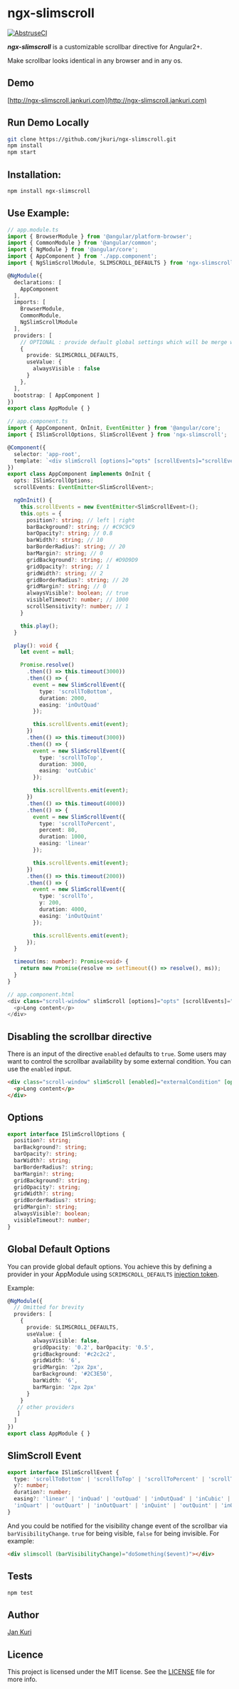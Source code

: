 # ngx-slimscroll

[![AbstruseCI](https://ci.bleenco.io/badge/9)](https://ci.bleenco.io/badge/9)

***ngx-slimscroll*** is a customizable scrollbar directive for Angular2+.

Make scrollbar looks identical in any browser and in any os.

## Demo

[http://ngx-slimscroll.jankuri.com](http://ngx-slimscroll.jankuri.com)

## Run Demo Locally

```sh
git clone https://github.com/jkuri/ngx-slimscroll.git
npm install
npm start
```

## Installation:

```bash
npm install ngx-slimscroll
```

## Use Example:

```ts
// app.module.ts
import { BrowserModule } from '@angular/platform-browser';
import { CommonModule } from '@angular/common';
import { NgModule } from '@angular/core';
import { AppComponent } from './app.component';
import { NgSlimScrollModule, SLIMSCROLL_DEFAULTS } from 'ngx-slimscroll';

@NgModule({
  declarations: [
    AppComponent
  ],
  imports: [
    BrowserModule,
    CommonModule,
    NgSlimScrollModule
  ],
  providers: [ 
    // OPTIONAL : provide default global settings which will be merge with component options.
    {
      provide: SLIMSCROLL_DEFAULTS,
      useValue: {
        alwaysVisible : false
      }
    },
  ],
  bootstrap: [ AppComponent ]
})
export class AppModule { }

// app.component.ts
import { AppComponent, OnInit, EventEmitter } from '@angular/core';
import { ISlimScrollOptions, SlimScrollEvent } from 'ngx-slimscroll';

@Component({
  selector: 'app-root',
  template: `<div slimScroll [options]="opts" [scrollEvents]="scrollEvents"></div>`
})
export class AppComponent implements OnInit {
  opts: ISlimScrollOptions;
  scrollEvents: EventEmitter<SlimScrollEvent>;

  ngOnInit() {
    this.scrollEvents = new EventEmitter<SlimScrollEvent>();
    this.opts = {
      position?: string; // left | right
      barBackground?: string; // #C9C9C9
      barOpacity?: string; // 0.8
      barWidth?: string; // 10
      barBorderRadius?: string; // 20
      barMargin?: string; // 0
      gridBackground?: string; // #D9D9D9
      gridOpacity?: string; // 1
      gridWidth?: string; // 2
      gridBorderRadius?: string; // 20
      gridMargin?: string; // 0
      alwaysVisible?: boolean; // true
      visibleTimeout?: number; // 1000
      scrollSensitivity?: number; // 1
    }

    this.play();
  }

  play(): void {
    let event = null;

    Promise.resolve()
      .then(() => this.timeout(3000))
      .then(() => {
        event = new SlimScrollEvent({
          type: 'scrollToBottom',
          duration: 2000,
          easing: 'inOutQuad'
        });

        this.scrollEvents.emit(event);
      })
      .then(() => this.timeout(3000))
      .then(() => {
        event = new SlimScrollEvent({
          type: 'scrollToTop',
          duration: 3000,
          easing: 'outCubic'
        });

        this.scrollEvents.emit(event);
      })
      .then(() => this.timeout(4000))
      .then(() => {
        event = new SlimScrollEvent({
          type: 'scrollToPercent',
          percent: 80,
          duration: 1000,
          easing: 'linear'
        });

        this.scrollEvents.emit(event);
      })
      .then(() => this.timeout(2000))
      .then(() => {
        event = new SlimScrollEvent({
          type: 'scrollTo',
          y: 200,
          duration: 4000,
          easing: 'inOutQuint'
        });

        this.scrollEvents.emit(event);
      });
  }

  timeout(ms: number): Promise<void> {
    return new Promise(resolve => setTimeout(() => resolve(), ms));
  }
}

// app.component.html
<div class="scroll-window" slimScroll [options]="opts" [scrollEvents]="scrollEvents">
  <p>Long content</p>
</div>
```

## Disabling the scrollbar directive

There is an input of the directive `enabled` defaults to `true`. Some users may want to control the scrollbar availability by some external condition. You can use the `enabled` input.

```html
<div class="scroll-window" slimScroll [enabled]="externalCondition" [options]="opts">
  <p>Long content</p>
</div>
```

## Options

```ts
export interface ISlimScrollOptions {
  position?: string;
  barBackground?: string;
  barOpacity?: string;
  barWidth?: string;
  barBorderRadius?: string;
  barMargin?: string;
  gridBackground?: string;
  gridOpacity?: string;
  gridWidth?: string;
  gridBorderRadius?: string;
  gridMargin?: string;
  alwaysVisible?: boolean;
  visibleTimeout?: number;
}
```

## Global Default Options

You can provide global default options. You achieve this by defining a provider in your AppModule using `SCRIMSCROLL_DEFAULTS` [injection token](https://angular.io/guide/dependency-injection#ngmodule-providers). 

Example:

```typescript
@NgModule({
  // Omitted for brevity
  providers: [
    {
      provide: SLIMSCROLL_DEFAULTS,
      useValue: {
        alwaysVisible: false,
        gridOpacity: '0.2', barOpacity: '0.5',
        gridBackground: '#c2c2c2',
        gridWidth: '6',
        gridMargin: '2px 2px',
        barBackground: '#2C3E50',
        barWidth: '6',
        barMargin: '2px 2px'
      }
    }
   // other providers
   ]
  ]
})
export class AppModule { }
```

## SlimScroll Event

```ts
export interface ISlimScrollEvent {
  type: 'scrollToBottom' | 'scrollToTop' | 'scrollToPercent' | 'scrollTo' | 'recalculate';
  y?: number;
  duration?: number;
  easing?: 'linear' | 'inQuad' | 'outQuad' | 'inOutQuad' | 'inCubic' | 'outCubic' | 'inOutCubic' |
  'inQuart' | 'outQuart' | 'inOutQuart' | 'inQuint' | 'outQuint' | 'inOutQuint';
}
```

And you could be notified for the visibility change event of the scrollbar via `barVisibilityChange`.
`true` for being visible, `false` for being invisible. For example:

```html
<div slimscoll (barVisibilityChange)="doSomething($event)"></div> 
```

## Tests

```sh
npm test
```

## Author

[Jan Kuri](http://www.jankuri.com)

## Licence

This project is licensed under the MIT license. See the [LICENSE](LICENSE) file for more info.
